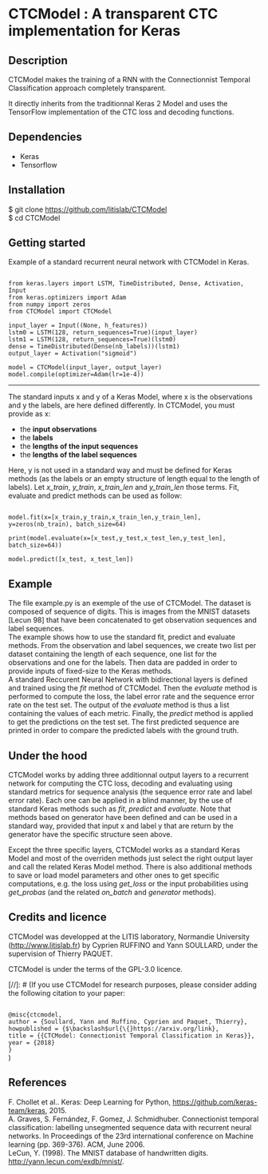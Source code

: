 ﻿
# CTCModel : A transparent CTC implementation for Keras

## Description

CTCModel makes the training of a RNN with the Connectionnist Temporal Classification approach completely transparent.

It directly inherits from the traditionnal Keras 2 Model and uses the TensorFlow implementation of the CTC loss and decoding functions.

## Dependencies
- Keras
- Tensorflow

## Installation
$ git clone https://github.com/litislab/CTCModel  
$ cd CTCModel

## Getting started
Example of a standard recurrent neural network with CTCModel in Keras.

<code>
from keras.layers import LSTM, TimeDistributed, Dense, Activation, Input
from keras.optimizers import Adam
from numpy import zeros
from CTCModel import CTCModel
&nbsp;
input_layer = Input((None, h_features))
lstm0 = LSTM(128, return_sequences=True)(input_layer)
lstm1 = LSTM(128, return_sequences=True)(lstm0)
dense = TimeDistributed(Dense(nb_labels))(lstm1)
output_layer = Activation("sigmoid")
&nbsp;
model = CTCModel(input_layer, output_layer)
model.compile(optimizer=Adam(lr=1e-4))
</code>


----------


The standard inputs x and y of a Keras Model, where x is the observations and y the labels, are here defined differently. In CTCModel, you must provide as x:

 -  the **input observations**
 -  the **labels**
 -  the **lengths of the input sequences**
 -  the **lengths of the label sequences** 

Here, y is not used in a standard way and must be defined for Keras methods (as the labels or an empty structure of length equal to the length of labels).
Let *x_train*, *y_train*, *x_train_len* and *y_train_len* those terms. Fit, evaluate and predict methods can be used as follow:

<code>
model.fit(x=[x_train,y_train,x_train_len,y_train_len], y=zeros(nb_train), batch_size=64)
&nbsp;
print(model.evaluate(x=[x_test,y_test,x_test_len,y_test_len], batch_size=64))
&nbsp;
model.predict([x_test, x_test_len])
</code>

## Example

The file example.py is an exemple of the use of CTCModel. The dataset is composed of sequence of digits. This is images from the  MNIST datasets [Lecun 98] that have been concatenated to get observation sequences and label sequences.  
The example shows how to use the standard fit, predict and evaluate methods. From the observation and label sequences, we create two list per dataset containing the length of each sequence, one list for the observations and one for the labels. Then data are padded in order to provide inputs of fixed-size to the Keras methods.  
A standard Reccurent Neural Network with bidirectional layers is defined and trained using the *fit* method of CTCModel. Then the *evaluate* method is performed to compute the loss, the label error rate and the sequence error rate on the test set.  The output of the *evaluate* method is thus a list containing the values of each metric. Finally, the *predict* method is applied to get the predictions on the test set. The first predicted sequence are printed in order to compare the predicted labels with the ground truth.  

## Under the hood
CTCModel works by adding three additionnal output layers to a recurrent network for computing the CTC loss, decoding and evaluating using standard metrics for sequence analysis (the sequence error rate and label error rate). Each one can be applied in a blind manner, by the use of standard Keras methods such as *fit*, *predict* and *evaluate*. Note that methods based on generator have been defined and can be used in a standard way, provided that input x and label y that are return by the generator have the specific structure seen above. 

Except the three specific layers, CTCModel works as a standard Keras Model and most of the overriden methods just select the right output layer and call the related Keras Model method. There is also additional methods to save or load model parameters and other ones to get specific computations, e.g. the loss using *get_loss* or the input probabilities using *get_probas* (and the related *on_batch* and *generator* methods). 

## Credits and licence
CTCModel was developped at the LITIS laboratory, Normandie University (http://www.litislab.fr) by Cyprien RUFFINO and Yann SOULLARD, under the supervision of Thierry PAQUET.  

CTCModel is under the terms of the GPL-3.0 licence.  

[//]: # (If you use CTCModel for research purposes, please consider adding the following citation to your paper:

<code>
@misc{ctcmodel,
author = {Soullard, Yann and Ruffino, Cyprien and Paquet, Thierry},
howpublished = {$\backslash$url{\{}https://arxiv.org/link},
title = {{CTCModel: Connectionist Temporal Classification in Keras}},
year = {2018}
}
</code>
)

## References
F. Chollet et al.. Keras: Deep Learning for Python, https://github.com/keras-team/keras, 2015.   
A. Graves, S. Fernández, F. Gomez, J. Schmidhuber. Connectionist temporal classification: labelling unsegmented sequence data with recurrent neural networks. In Proceedings of the 23rd international conference on Machine learning (pp. 369-376). ACM, June 2006.  
LeCun, Y. (1998). The MNIST database of handwritten digits. http://yann.lecun.com/exdb/mnist/.  
